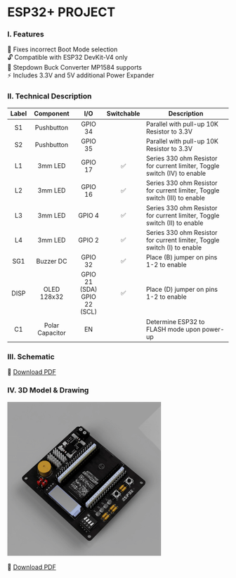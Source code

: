 # ESP32+ PROJECT

### I. Features
🔧 Fixes incorrect Boot Mode selection<br>
🔓 Compatible with ESP32 DevKit-V4 only<br>
🔌 Stepdown Buck Converter MP1584 supports<br>
⚡ Includes 3.3V and 5V additional Power Expander<br>

### II. Technical Description
| Label  | Component  | I/O    | Switchable | Description |
| :------: | :-----: | :------: | :-----: | ----- |
| S1 | Pushbutton | GPIO 34 |  | Parallel with pull-up 10K Resistor to 3.3V |
| S2 | Pushbutton | GPIO 35 |  | Parallel with pull-up 10K Resistor to 3.3V |
| L1 | 3mm LED | GPIO 17 | ✅ | Series 330 ohm Resistor for current limiter, Toggle switch (IV) to enable |
| L2 | 3mm LED | GPIO 16 | ✅ | Series 330 ohm Resistor for current limiter, Toggle switch (III) to enable |
| L3 | 3mm LED | GPIO 4 | ✅ | Series 330 ohm Resistor for current limiter, Toggle switch (II) to enable |
| L4 | 3mm LED | GPIO 2 | ✅ | Series 330 ohm Resistor for current limiter, Toggle switch (I) to enable |
| SG1 | Buzzer DC | GPIO 32 | ✅ | Place (B) jumper on pins 1-2 to enable |
| DISP | OLED 128x32 | GPIO 21 (SDA) <br> GPIO 22 (SCL) | ✅ | Place (D) jumper on pins 1-2 to enable |
| C1 | Polar Capacitor | EN | | Determine ESP32 to FLASH mode upon power-up |

### III. Schematic 
🔗 [Download PDF](https://github.com/user-attachments/files/19268394/esp32_plus.pdf)

### IV. 3D Model & Drawing
<p><img src="https://raw.githubusercontent.com/luigiifan/esp32plus/master/ESP32_PLUS.gif" width="350")</p>
  
🔗 [Download PDF](https://github.com/user-attachments/files/19269748/ESP32_PLUS_DRAWING.pdf)
